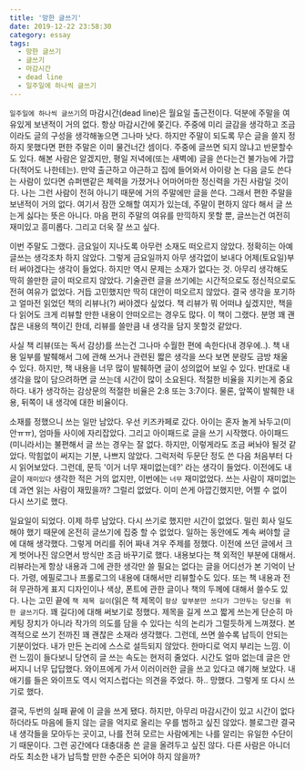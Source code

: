 ```yaml
---
title: '망한 글쓰기'
date: 2019-12-22 23:58:30
category: essay
tags:
  - 망한 글쓰기
  - 글쓰기
  - 마감시간
  - dead line
  - 일주일에 하나씩 글쓰기
---
```


`일주일에 하나씩 글쓰기`의 마감시간(dead line)은 월요일 출근전이다. 덕분에 주말을 여유있게 보낸적이 거의 없다. 항상 마감시간에 쫒긴다. 주중에 미리 글감을 생각하고 조금이라도 글의 구성을 생각해놓으면 그나마 낫다. 하지만 주말이 되도록 무슨 글을 쓸지 정하지 못했다면 편한 주말은 이미 물건너간 셈이다. 주중에 글쓰면 되지 않냐고 반문할수도 있다. 해본 사람은 알겠지만, 평일 저녁에(또는 새벽에) 글을 쓴다는건 불가능에 가깝다(적어도 나한테는). 만약 출근하고 야근하고 집에 들어와서 아이랑 논 다음 글도 쓴다는 사람이 있다면 슈퍼맨같은 체력을 가졌거나 어마어마한 정신력을 가진 사람일 것이다. 나는 그런 사람이 전혀 아니기 때문에 거의 주말에만 글을 쓴다. 그래서 편한 주말을 보낸적이 거의 없다. 여기서 잠깐 오해할 여지가 있는데, 주말이 편하지 않다 해서 글 쓰는게 싫다는 뜻은 아니다. 마음 편히 주말의 여유를 만끽하지 못할 뿐, 글쓰는건 여전히 재미있고 흥미롭다. 그리고 더욱 잘 쓰고 싶다.

이번 주말도 그랬다. 금요일이 지나도록 아무런 소재도 떠오르지 않았다. 정확히는 아예 글쓰는 생각조차 하지 않았다. 그렇게 금요일까지 아무 생각없이 보내다 어제(토요일)부터 써야겠다는 생각이 들었다. 하지만 역시 문제는 소재가 없다는 것. 아무리 생각해도 딱히 쓸만한 글이 떠오르지 않았다. 기술관련 글을 쓰기에는 시간적으로도 정신적으로도 전혀 여유가 없었다. 거듭 고민했지만 딱히 대안이 떠오르지 않았다. 결국 생각을 포기하고 얼마전 읽었던 책의 리뷰나(?) 써야겠다 싶었다. 책 리뷰가 뭐 어떠냐 싶겠지만, 책을 다 읽어도 크게 리뷰할 만한 내용이 안떠오르는 경우도 많다. 이 책이 그랬다. 분명 꽤 괜찮은 내용의 책이긴 한데, 리뷰를 쓸만큼 내 생각을 담지 못할것 같았다. 

사실 책 리뷰(또는 독서 감상)를 쓰는건 그나마 수월한 편에 속한다(내 경우에..). 책 내용 일부를 발췌해서 그에 관해 쓰거나 관련된 짧은 생각을 쓰다 보면 분량도 금방 채울 수 있다. 하지만, 책 내용을 너무 많이 발췌하면 글이 성의없어 보일 수 있다. 반대로 내 생각을 많이 담으려하면 글 쓰는데 시간이 많이 소요된다. 적절한 비율을 지키는게 중요하다. 내가 생각하는 감상문의 적절한 비율은 2:8 또는 3:7이다. 물론, 앞쪽이 발췌한 내용, 뒤쪽이 내 생각에 대한 비율이다. 

소재를 정했으니 쓰는 일만 남았다. 우선 키즈카페로 갔다. 아이는 혼자 놀게 놔두고(미안ㅠㅠ), 엄마들 사이에 자리잡았다. 그리고 아이패드로 글을 쓰기 시작했다. 아이패드(미니라서)는 불편해서 글 쓰는 경우는 잘 없다. 하지만, 이렇게라도 조금 써놔야 될것 같았다. 막힘없이 써지는 기분, 나쁘지 않았다. 그럭저럭 두문단 정도 쓴 다음 처음부터 다시 읽어보았다. 그런데, 문득 '이거 너무 재미없는데?' 라는 생각이 들었다. 이전에도 내 글이 `재미있다` 생각한 적은 거의 없지만, 이번에는 `너무` 재미없었다. 쓰는 사람이 재미없는데 과연 읽는 사람이 재밌을까? 그럴리 없었다. 이미 쓴게 아깝긴했지만, 어쩔 수 없이 다시 쓰기로 했다.

일요일이 되었다. 이제 하루 남았다. 다시 쓰기로 했지만 시간이 없었다. 밀린 회사 일도 해야 했기 때문에 온전히 글쓰기에 집중 할 수 없었다. 일하는 동안에도 계속 써야할 글에 대해 생각했다. 그렇게 머리를 쥐어 짜내 겨우 주제를 정했다. 이전에 쓰던 글에서 크게 벗어나진 않으면서 방식만 조금 바꾸기로 했다. 내용보다는 책 외적인 부분에 대해서. 리뷰라는게 항상 내용과 그에 관한 생각만 쓸 필요는 없다는 글을 어디선가 본 기억이 난다. 가령, 에필로그나 프롤로그의 내용에 대해서만 리뷰할수도 있다. 또는 책 내용과 전혀 무관하게 표지 디자인이나 색상, 폰트에 관한 글이나 책의 두께에 대해서 쓸수도 있다. 나는 고민 끝에 `책 제목 길이`(읽은 책 제목이 `항상 앞부분만 쓰다가 그만두는 당신을 위한 글쓰기`다. 꽤 길다)에 대해 써보기로 정했다. 제목을 길게 쓰고 짧게 쓰는게 단순히 마케팅 장치가 아니라 작가의 의도를 담을 수 있다는 식의 논리가 그럴듯하게 느껴졌다. 본격적으로 쓰기 전까진 꽤 괜찮은 소재라 생각했다. 그런데, 쓰면 쓸수록 납득이 안되는 기분이었다. 내가 만든 논리에 스스로 설득되지 않았다. 한마디로 억지 부리는 느낌. 이런 느낌이 들다보니 당연히 글 쓰는 속도는 현저히 줄었다. 시간도 얼마 없는데 글은 안써지니 너무 답답했다. 와이프에게 가서 이러이러한 글을 쓰고 있다고 얘기해 보았다. 내 애기를 들은 와이프도 역시 억지스럽다는 의견을 주었다. 하.. 망했다. 그렇게 또 다시 쓰기로 했다.

결국, 두번의 실패 끝에 이 글을 쓰게 됐다. 하지만, 아무리 마감시간이 있고 시간이 없다하더라도 마음에 들지 않는 글을 억지로 올리는 우를 범하고 싶진 않았다. 블로그란 결국 내 생각들을 모아두는 곳이고, 나를 전혀 모르는 사람에게는 나를 알리는 유일한 수단이기 때문이다. 그런 공간에다 대충대충 쓴 글을 올려두고 싶진 않다. 다른 사람은 아니더라도 최소한 내가 납득할 만한 수준은 되어야 하지 않을까?
